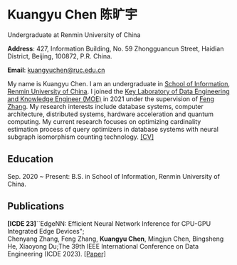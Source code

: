 # Kuangyu Chen 陈旷宇

Undergraduate at Renmin University of China

**Address**: 427, Information Building, No. 59 Zhongguancun Street, Haidian District, Beijing, 100872, P.R. China.

**Email**: kuangyuchen@ruc.edu.cn

My name is Kuangyu Chen. I am an undergraduate in [School of Information](http://info.ruc.edu.cn/), [Renmin University of China](https://www.ruc.edu.cn/). I joined the [Key  Laboratory of Data Engineering and Knowledge Engineer (MOE)](http://deke.ruc.edu.cn/) in 2021 under the supervision of [Feng Zhang](https://fengzhangcs.github.io). My research interests include database systems, computer architecture, distributed systems, hardware acceleration and quantum computing. My current research focuses on optimizing cardinality estimation process of query optimizers in database systems with neural subgraph isomorphism counting technology. [[CV]](http://kuangyuchen.github.io/files/CV_Kuangyu_Chen.pdf)

## Education

Sep. 2020 ~ Present: B.S. in School of Information, Renmin University of China.  

## Publications

**[ICDE 23]**``EdgeNN: Efficient Neural Network Inference for CPU-GPU Integrated Edge Devices";  
Chenyang Zhang, Feng Zhang, **Kuangyu Chen**, Mingjun Chen, Bingsheng He, Xiaoyong Du;The 39th IEEE International Conference on Data Engineering (ICDE 2023). [[Paper]](http://kuangyuchen.github.io/files/ICDE23_EdgeNN.pdf)
